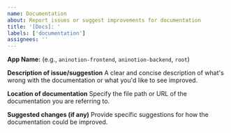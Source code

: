 ```yaml
---
name: Documentation
about: Report issues or suggest improvements for documentation
title: '[Docs]: '
labels: ['documentation']
assignees: ''
---
```


**App Name:** (e.g., `aninotion-frontend`, `aninotion-backend`, `root`)

**Description of issue/suggestion**
A clear and concise description of what's wrong with the documentation or what you'd like to see improved.

**Location of documentation**
Specify the file path or URL of the documentation you are referring to.

**Suggested changes (if any)**
Provide specific suggestions for how the documentation could be improved.
